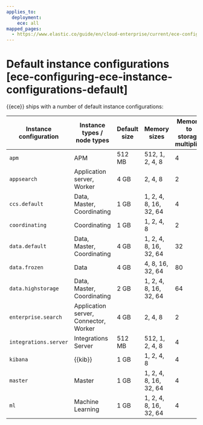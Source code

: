 ```yaml
---
applies_to:
  deployment:
    ece: all
mapped_pages:
  - https://www.elastic.co/guide/en/cloud-enterprise/current/ece-configuring-ece-instance-configurations-default.html
---
```


# Default instance configurations [ece-configuring-ece-instance-configurations-default]

{{ece}} ships with a number of default instance configurations:

| Instance configuration | Instance types / node types | Default size | Memory sizes | Memory to storage multiplier |
| --- | --- | --- | --- | --- |
| `apm` | APM | 512 MB | 512, 1, 2, 4, 8 | 4 |
| `appsearch` | Application server, Worker | 4 GB | 2, 4, 8 | 2 |
| `ccs.default` | Data, Master, Coordinating | 1 GB | 1, 2, 4, 8, 16, 32, 64 | 4 |
| `coordinating` | Coordinating | 1 GB | 1, 2, 4, 8 | 2 |
| `data.default` | Data, Master, Coordinating | 4 GB | 1, 2, 4, 8, 16, 32, 64 | 32 |
| `data.frozen` | Data | 4 GB | 4, 8, 16, 32, 64 | 80 |
| `data.highstorage` | Data, Master, Coordinating | 2 GB | 1, 2, 4, 8, 16, 32, 64 | 64 |
| `enterprise.search` | Application server, Connector, Worker | 4 GB | 2, 4, 8 | 2 |
| `integrations.server` | Integrations Server | 512 MB | 512, 1, 2, 4, 8 | 4 |
| `kibana` | {{kib}} | 1 GB | 1, 2, 4, 8 | 4 |
| `master` | Master | 1 GB | 1, 2, 4, 8, 16, 32, 64 | 4 |
| `ml` | Machine Learning | 1 GB | 1, 2, 4, 8, 16, 32, 64 | 4 |

